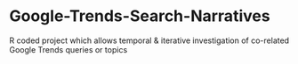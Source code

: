# Google-Trends-Search-Narratives
R coded project which allows temporal &amp; iterative investigation of co-related Google Trends queries or topics
